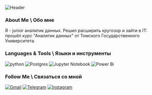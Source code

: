 ![Header](https://github.com/medvedev806/medvedev806/main/header.PNG)

### About Me \ Обо мне
Я  - junior аналитик данных. 
Решил расширить кругозор и зайти в IT: прошёл курс "Аналитик данных" от Томского Государственного Университета.    


### Languages & Tools \ Языки и инструменты
![python](https://img.shields.io/badge/-Python-69b5cc?style=for-the-badge&logo=Python)
![Postgres](https://img.shields.io/badge/postgres-%23316192.svg?style=for-the-badge&logo=postgresql&logoColor=white)
![Jupyter Notebook](https://img.shields.io/badge/jupyter-%23FA0F00.svg?style=for-the-badge&logo=jupyter&logoColor=white)
![Power Bi](https://img.shields.io/badge/power_bi-F2C811?style=for-the-badge&logo=powerbi&logoColor=black)

### Follow Me \ Связаться со мной
[![Gmail](https://img.shields.io/badge/-mail-69b5cc?style=for-the-badge&logo=Gmail)](mailto:ap.medvedev806@gmail.com)
[![Telegram](https://img.shields.io/badge/-Telegram-69b5cc?style=for-the-badge&logo=Telegram)](https://t.me/gorilla_88)
[![Instagram](https://img.shields.io/badge/-Instagram-69b5cc?style=for-the-badge&logo=Instagram)](https://www.instagram.com/closedunder)
